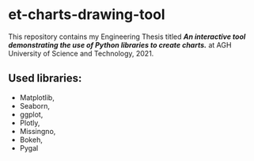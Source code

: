 # et-charts-drawing-tool
This repository contains my Engineering Thesis titled **_An interactive tool demonstrating the use of Python libraries to create charts._** at AGH University of Science and Technology, 2021.

## Used libraries:
+ Matplotlib,
+ Seaborn,
+ ggplot,
+ Plotly,
+ Missingno,
+ Bokeh,
+ Pygal